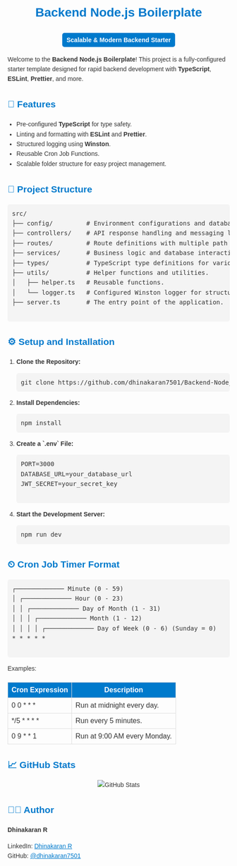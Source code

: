 <!DOCTYPE html>
<html lang="en">
<head>
  <meta charset="UTF-8">
  <meta name="viewport" content="width=device-width, initial-scale=1.0">
  <title>Backend Node.js Boilerplate</title>
</head>
<body style="font-family: Arial, sans-serif; line-height: 1.6; margin: 20px; color: #333;">
  <h1 style="color: #007acc; text-align: center;">Backend Node.js Boilerplate</h1>
  <h3 style="color: #007acc; text-align: center;">
    <span style="display: inline-block; background-color: #007acc; color: white; padding: 5px 10px; border-radius: 5px; font-size: 14px;">
      Scalable & Modern Backend Starter
    </span>
  </h3>

  <p>
    Welcome to the <strong>Backend Node.js Boilerplate</strong>! This project is a 
    fully-configured starter template designed for rapid backend development with 
    <strong>TypeScript</strong>, <strong>ESLint</strong>, <strong>Prettier</strong>, and more.
  </p>

  <h2 style="color: #007acc;">🔧 Features</h2>
  <ul style="margin: 10px 0; padding-left: 20px;">
    <li>Pre-configured <strong>TypeScript</strong> for type safety.</li>
    <li>Linting and formatting with <strong>ESLint</strong> and <strong>Prettier</strong>.</li>
    <li>Structured logging using <strong>Winston</strong>.</li>
    <li>Reusable Cron Job Functions.</li>
    <li>Scalable folder structure for easy project management.</li>
  </ul>

  <h2 style="color: #007acc;">📁 Project Structure</h2>
  <pre style="background-color: #f4f4f4; padding: 10px; border-radius: 5px; overflow-x: auto;">
src/
├── config/         # Environment configurations and database connections.
├── controllers/    # API response handling and messaging logic.
├── routes/         # Route definitions with multiple path support.
├── services/       # Business logic and database interactions.
├── types/          # TypeScript type definitions for various components.
├── utils/          # Helper functions and utilities.
│   ├── helper.ts   # Reusable functions.
│   └── logger.ts   # Configured Winston logger for structured logging.
├── server.ts       # The entry point of the application.
  </pre>

  <h2 style="color: #007acc;">⚙️ Setup and Installation</h2>
  <ol style="margin: 10px 0; padding-left: 20px;">
    <li><strong>Clone the Repository:</strong>
      <pre style="background-color: #f4f4f4; padding: 10px; border-radius: 5px; overflow-x: auto;">git clone https://github.com/dhinakaran7501/Backend-Nodejs-boilerPlate.git</pre>
    </li>
    <li><strong>Install Dependencies:</strong>
      <pre style="background-color: #f4f4f4; padding: 10px; border-radius: 5px; overflow-x: auto;">npm install</pre>
    </li>
    <li><strong>Create a `.env` File:</strong>
      <pre style="background-color: #f4f4f4; padding: 10px; border-radius: 5px; overflow-x: auto;">
PORT=3000
DATABASE_URL=your_database_url
JWT_SECRET=your_secret_key
      </pre>
    </li>
    <li><strong>Start the Development Server:</strong>
      <pre style="background-color: #f4f4f4; padding: 10px; border-radius: 5px; overflow-x: auto;">npm run dev</pre>
    </li>
  </ol>

  <h2 style="color: #007acc;">⏲ Cron Job Timer Format</h2>
  <pre style="background-color: #f4f4f4; padding: 10px; border-radius: 5px; overflow-x: auto;">
┌───────────── Minute (0 - 59)
│ ┌───────────── Hour (0 - 23)
│ │ ┌───────────── Day of Month (1 - 31)
│ │ │ ┌───────────── Month (1 - 12)
│ │ │ │ ┌───────────── Day of Week (0 - 6) (Sunday = 0)
* * * * *
  </pre>
  <p>Examples:</p>
  <table style="border-collapse: collapse; width: 100%; margin: 20px 0;">
    <thead>
      <tr>
        <th style="border: 1px solid #ddd; padding: 8px; background-color: #007acc; color: white;">Cron Expression</th>
        <th style="border: 1px solid #ddd; padding: 8px; background-color: #007acc; color: white;">Description</th>
      </tr>
    </thead>
    <tbody>
      <tr>
        <td style="border: 1px solid #ddd; padding: 8px;">0 0 * * *</td>
        <td style="border: 1px solid #ddd; padding: 8px;">Run at midnight every day.</td>
      </tr>
      <tr>
        <td style="border: 1px solid #ddd; padding: 8px;">*/5 * * * *</td>
        <td style="border: 1px solid #ddd; padding: 8px;">Run every 5 minutes.</td>
      </tr>
      <tr>
        <td style="border: 1px solid #ddd; padding: 8px;">0 9 * * 1</td>
        <td style="border: 1px solid #ddd; padding: 8px;">Run at 9:00 AM every Monday.</td>
      </tr>
    </tbody>
  </table>

  <h2 style="color: #007acc;">📈 GitHub Stats</h2>
  <p style="text-align: center;">
    <img src="https://github-readme-stats.vercel.app/api?username=dhinakaran7501&show_icons=true&theme=radical" alt="GitHub Stats" style="max-width: 100%; height: auto;">
  </p>

  <h2 style="color: #007acc;">👨‍💻 Author</h2>
  <p><strong>Dhinakaran R</strong></p>
  <p>
    LinkedIn: <a href="https://linkedin.com/in/dhinakaran7501" style="color: #007acc;">Dhinakaran R</a><br>
    GitHub: <a href="https://github.com/dhinakaran7501" style="color: #007acc;">@dhinakaran7501</a>
  </p>
</body>
</html>
